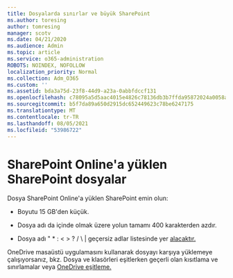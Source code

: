 ```yaml
---
title: Dosyalarda sınırlar ve büyük SharePoint
ms.author: toresing
author: tomresing
manager: scotv
ms.date: 04/21/2020
ms.audience: Admin
ms.topic: article
ms.service: o365-administration
ROBOTS: NOINDEX, NOFOLLOW
localization_priority: Normal
ms.collection: Adm_O365
ms.custom: ''
ms.assetid: bda3a75d-23f8-44d9-a23a-0abbfdccf131
ms.openlocfilehash: c78095a5d5aac4015e4826c78136db3b7ffda95872024a0058a7e8f8b2ccef4b
ms.sourcegitcommit: b5f7da89a650d2915dc652449623c78be6247175
ms.translationtype: MT
ms.contentlocale: tr-TR
ms.lasthandoff: 08/05/2021
ms.locfileid: "53986722"
---
```

# <a name="files-that-cant-be-uploaded-to-sharepoint-online"></a>SharePoint Online'a yüklen SharePoint dosyalar

Dosya SharePoint Online'a yüklen SharePoint emin olun:
  
- Boyutu 15 GB'den küçük.
    
- Dosya adı da içinde olmak üzere yolun tamamı 400 karakterden azdır.
    
- Dosya adı " \* : \< \> ? / \ | geçersiz adlar listesinde yer [alacaktır.](https://go.microsoft.com/fwlink/?linkid=866430)
    
OneDrive masaüstü uygulamasını kullanarak dosyayı karşıya yüklemeye çalışıyorsanız, [](https://go.microsoft.com/fwlink/p/?LinkID=717734) bkz. Dosya ve klasörleri eşitlerken geçerli olan kısıtlama ve sınırlamalar veya [OneDrive eşitleme.](https://go.microsoft.com/fwlink/?linkid=866431)
  

